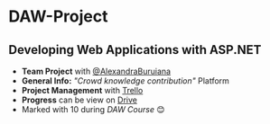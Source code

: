 # DAW-Project
## Developing Web Applications with ASP.NET 

- **Team Project** with [@AlexandraBuruiana](https://github.com/alexandraburu23)
- **General Info:** _"Crowd knowledge contribution"_ Platform
- **Project Management** with [Trello](https://trello.com/b/DGqCyN9y/proiect-daw)
- **Progress** can be view on [Drive](https://drive.google.com/drive/u/1/folders/0ACVP4XNP-5vdUk9PVA)
- Marked with 10 during _DAW Course_ :blush:
